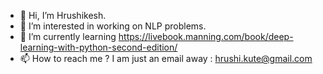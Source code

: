 - 👋 Hi, I’m Hrushikesh.
- 👀 I’m interested in working on NLP problems.
- 🌱 I’m currently learning https://livebook.manning.com/book/deep-learning-with-python-second-edition/
- 📫 How to reach me ? I am just an email away : hrushi.kute@gmail.com

<!---
hrushikute/hrushikute is a ✨ special ✨ repository because its `README.md` (this file) appears on your GitHub profile.
You can click the Preview link to take a look at your changes.
--->
